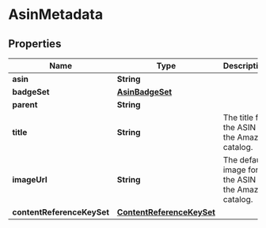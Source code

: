 
# AsinMetadata

## Properties
Name | Type | Description | Notes
------------ | ------------- | ------------- | -------------
**asin** | **String** |  | 
**badgeSet** | [**AsinBadgeSet**](AsinBadgeSet.md) |  |  [optional]
**parent** | **String** |  |  [optional]
**title** | **String** | The title for the ASIN in the Amazon catalog. |  [optional]
**imageUrl** | **String** | The default image for the ASIN in the Amazon catalog. |  [optional]
**contentReferenceKeySet** | [**ContentReferenceKeySet**](ContentReferenceKeySet.md) |  |  [optional]




